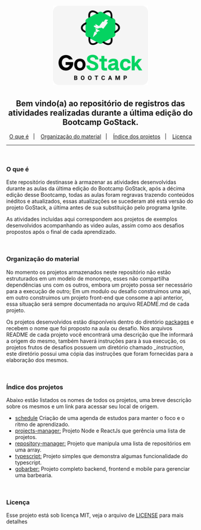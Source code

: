 <h1 align="center">
    <img alt="GoStack" src=".github/bootcamp-header.png" />
</h1>

<h2 align="center">
  Bem vindo(a) ao repositório de registros das atividades realizadas durante a última edição do Bootcamp GoStack.
</h2>

<p align="center">
  <a href="#o-que-é">O que é</a>&nbsp;&nbsp;&nbsp;|&nbsp;&nbsp;&nbsp;
  <a href="#organização-do-material">Organização do material</a>&nbsp;&nbsp;&nbsp;|&nbsp;&nbsp;&nbsp;
  <a href="#índice-dos-projetos">Índice dos projetos</a>&nbsp;&nbsp;&nbsp;|&nbsp;&nbsp;&nbsp;
  <a href="#licença">Licença</a>
</p>

---
<br />

### O que é
Este repositório destinasse à armazenar as atividades desenvolvidas durante as aulas da última edição do Bootcamp GoStack, após a décima edição desse Bootcamp, todas as aulas foram regravas trazendo conteúdos inéditos e atualizados, essas atualizações se sucederam até está versão do projeto GoStack, a última antes de sua substituição pelo programa Ignite.

As atividades incluídas aqui correspondem aos projetos de exemplos desenvolvidos acompanhando as video aulas, assim como aos desafios propostos após o final de cada aprendizado.

<br />

### Organização do material
No momento os projetos armazenados neste repositório não estão estruturados em um modelo de monorepo, esses não compartilha dependências uns com os outros, embora um projeto possa ser necessário para a execução de outro; Em um modulo ou desafio construimos uma api, em outro construimos um projeto front-end que consome a api anterior, essa situação será sempre documentada no arquivo README.md de cada projeto.

Os projetos desenvolvidos estão disponíveis dentro do diretório [packages](./packages) e recebem o nome que foi proposto na aula ou desafio. Nos arquivos README de cada projeto você encontrará uma descrição que lhe informará a origem do mesmo, também haverá instruções para à sua execução, os projetos frutos de desafios possuem um diretório chamado *_instruction*, este diretório possui uma cópia das instruções que foram fornecidas para a elaboração dos mesmos.

<br />

### Índice dos projetos
Abaixo estão listados os nomes de todos os projetos, uma breve descrição sobre os mesmos e um link para acessar seu local de origem.

* [schedule](./packages/schedule) Criação de uma agenda de estudos para manter o foco e o ritmo de aprendizado.
* [projects-manager:](./packages/projects-manager) Projeto Node e ReactJs que gerência uma lista de projetos.
* [repository-manager:](./packages/repository-manager) Projeto que manipula uma lista de repositórios em uma array.
* [typescript:](./packages/typescript) Projeto simples que demonstra algumas funcionalidade do typescript.
* [gobarber:](./packages/gobarber) Projeto completo backend, frontend e mobile para gerenciar uma barbearia.

<br />

### Licença
Esse projeto está sob licença MIT, veja o arquivo de [LICENSE](./LICENSE) para mais detalhes
